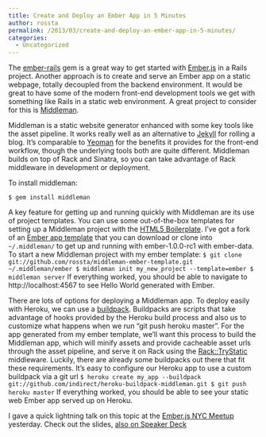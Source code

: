 ```yaml
---
title: Create and Deploy an Ember App in 5 Minutes
author: rossta
permalink: /2013/03/create-and-deploy-an-ember-app-in-5-minutes/
categories:
  - Uncategorized
---
```

The [ember-rails][1] gem is a great way to get started with [Ember.js][2] in a Rails project. Another approach is to create and serve an Ember app on a static webpage, totally decoupled from the backend environment. It would be great to have some of the modern front-end development tools we get with something like Rails in a static web environment. A great project to consider for this is [Middleman][3].

 [1]: https://github.com/emberjs/ember-rails
 [2]: http://emberjs.com/
 [3]: http://middlemanapp.com/

Middleman is a static website generator enhanced with some key tools like the asset pipeline. It works really well as an alternative to [Jekyll][4] for rolling a blog. It’s comparable to [Yeoman][5] for the benefits it provides for the front-end workflow, though the underlying tools both are quite different. Middleman builds on top of Rack and Sinatra, so you can take advantage of Rack middleware in development or deployment.

 [4]: https://github.com/mojombo/jekyll
 [5]: http://yeoman.io/

To install middleman:

`$ gem install middleman`

A key feature for getting up and running quickly with Middleman are its use of project templates. You can use some out-of-the-box templates for setting up a Middleman project with the [HTML5 Boilerplate][6]. I’ve got a fork of an [Ember app template][7] that you can download or clone into `~/.middleman/` to get up and running with ember-1.0.0-rc1 with ember-data. To start a new Middleman project with my ember template:
`
$ git clone git://github.com/rossta/middleman-ember-template.git ~/.middleman/ember
$ middleman init my_new_project --template=ember
$ middleman server
`
If everything worked, you should be able to navigate to http://localhost:4567 to see Hello World generated with Ember.

 [6]: http://html5boilerplate.com/
 [7]: https://github.com/rossta/middleman-ember-template

There are lots of options for deploying a Middleman app. To deploy easily with Heroku, we can use a [buildpack][8]. Buildpacks are scripts that take advantage of hooks provided by the Heroku build process and also us to customize what happens when we run “git push heroku master”. For the app generated from my ember template, we’ll want this process to build the Middleman app, which will minify assets and provide cacheable asset urls through the asset pipeline, and serve it on Rack using the [Rack::TryStatic][9] middleware. Luckily, there are already some buildpacks out there that fit these requirements. It’s easy to configure our Heroku app to use a custom buildpack via a git url
`
$ heroku create my_app --buildpack git://github.com/indirect/heroku-buildpack-middleman.git
$ git push heroku master
`
If everything worked, you should be able to see your static web Ember app served up on Heroku.

 [8]: https://devcenter.heroku.com/articles/buildpacks
 [9]: https://github.com/rack/rack-contrib/blob/master/lib/rack/contrib/try_static.rb

I gave a quick lightning talk on this topic at the [Ember.js NYC Meetup][10] yesterday. Check out the slides, [also on Speaker Deck][11]

<script class="speakerdeck-embed" data-id="974b0d70647701301b1e12313b100525" data-ratio="1.29456384323641" src="//speakerdeck.com/assets/embed.js"></script>

 [10]: http://www.meetup.com/EmberJS-NYC/events/100237642/
 [11]: https://speakerdeck.com/rossta/create-and-deploy-an-ember-app-in-5-minutes
